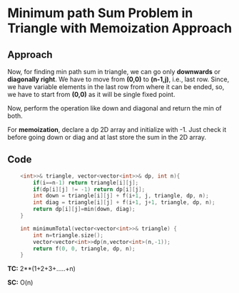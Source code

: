# Minimum path Sum Problem in Triangle with Memoization Approach

## Approach

Now, for finding min path sum in triangle, we can go only **downwards** or **diagonally right**. We have to move from **(0,0)** to **(n-1,j)**, i.e., last row.
Since, we have variable elements in the last row from where it can be ended, so, we have to start from **(0,0)** as it will be single fixed point.

Now, perform the operation like down and diagonal and return the min of both.

For **memoization**, declare a dp 2D array and initialize with -1. Just check it before going down or diag and at last store the sum in the 2D array.

## Code

```c++
    <int>>& triangle, vector<vector<int>>& dp, int n){
        if(i==n-1) return triangle[i][j];
        if(dp[i][j] != -1) return dp[i][j];
        int down = triangle[i][j] + f(i+1, j, triangle, dp, n);
        int diag = triangle[i][j] + f(i+1, j+1, triangle, dp, n);
        return dp[i][j]=min(down, diag);
    }

    int minimumTotal(vector<vector<int>>& triangle) {
        int n=triangle.size();
        vector<vector<int>>dp(n,vector<int>(n,-1));
        return f(0, 0, triangle, dp, n);
    }
```

**TC:** 2\*\*(1+2+3+.....+n)

**SC:** O(n)
